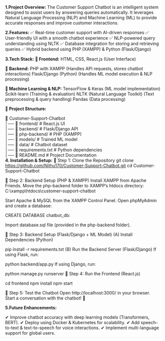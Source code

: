 **1.Project Overview:**
The Customer Support Chatbot is an intelligent system designed to assist users by answering queries automatically. It leverages Natural Language Processing (NLP) and Machine Learning (ML) to provide accurate responses and improve customer interactions.
 
**2.Features:**
✅ Real-time customer support with AI-driven responses
✅ User-friendly UI with a smooth chatbot experience
✅ NLP-powered query understanding using NLTK
✅ Database integration for storing and retrieving queries
✅ Hybrid backend using PHP (XAMPP) & Python (Flask/Django)

**3.Tech Stack:**
**📌 Frontend:**
HTML, CSS, React.js (User Interface)

**📌 Backend:**
PHP with XAMPP (Handles API requests, stores chatbot interactions)
Flask/Django (Python) (Handles ML model execution & NLP processing)

**📌 Machine Learning & NLP:**
TensorFlow & Keras (ML model implementation)
Scikit-learn (Training & evaluation)
NLTK (Natural Language Toolkit) (Text preprocessing & query handling)
Pandas (Data processing)

**📂 Project Structure:**

📁 Customer-Support-Chatbot  
│── 📂 frontend/             # React.js UI  
│── 📂 backend/              # Flask/Django API  
│── 📂 php-backend/          # PHP (XAMPP)  
│── 📂 models/               # Trained ML model  
│── 📂 data/                 # Chatbot dataset  
│── 📄 requirements.txt      # Python dependencies  
│── 📄 README.md             # Project Documentation  
**4. Installation & Setup:**
🔹 Step 1: Clone the Repository
git clone https://github.com/Nithu170/Customer-Support-Chatbot.git
cd Customer-Support-Chatbot

🔹 Step 2: Backend Setup (PHP & XAMPP)
Install XAMPP from Apache Friends.
Move the php-backend folder to XAMPP’s htdocs directory:
C:\xampp\htdocs\customer-support-chatbot

Start Apache & MySQL from the XAMPP Control Panel.
Open phpMyAdmin and create a database:

CREATE DATABASE chatbot_db:

Import database.sql file (provided in the php-backend folder).

🔹 Step 3: Backend Setup (Flask/Django + ML Model)
(A) Install Dependencies (Python)

pip install -r requirements.txt
(B) Run the Backend Server (Flask/Django)
If using Flask, run:

python backend/app.py
If using Django, run:

python manage.py runserver
🔹 Step 4: Run the Frontend (React.js)

cd frontend
npm install
npm start

🔹 Step 5: Test the Chatbot
Open http://localhost:3000/ in your browser.
Start a conversation with the chatbot! 🎉

**5.Future Enhancements:**

✔ Improve chatbot accuracy with deep learning models (Transformers, BERT).
✔ Deploy using Docker & Kubernetes for scalability.
✔ Add speech-to-text & text-to-speech for voice interactions.
✔ Implement multi-language support for global users.
